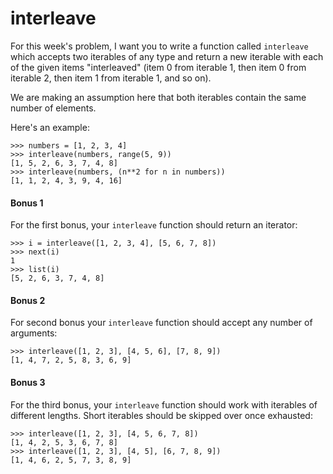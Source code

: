 # interleave

For this week's problem, I want you to write a function called `interleave` which accepts two iterables of any 
type and return a new iterable with each of the given items "interleaved" (item 0 from iterable 1, then item 0 
from iterable 2, then item 1 from iterable 1, and so on).

We are making an assumption here that both iterables contain the same number of elements.

Here's an example:

    >>> numbers = [1, 2, 3, 4]
    >>> interleave(numbers, range(5, 9))
    [1, 5, 2, 6, 3, 7, 4, 8]
    >>> interleave(numbers, (n**2 for n in numbers))
    [1, 1, 2, 4, 3, 9, 4, 16]

#### Bonus 1

For the first bonus, your `interleave` function should return an iterator:

    >>> i = interleave([1, 2, 3, 4], [5, 6, 7, 8])
    >>> next(i)
    1
    >>> list(i)
    [5, 2, 6, 3, 7, 4, 8]

#### Bonus 2

For second bonus your `interleave` function should accept any number of arguments:

    >>> interleave([1, 2, 3], [4, 5, 6], [7, 8, 9])
    [1, 4, 7, 2, 5, 8, 3, 6, 9]

#### Bonus 3

For the third bonus, your `interleave` function should work with iterables of different lengths. Short iterables 
should be skipped over once exhausted:

    >>> interleave([1, 2, 3], [4, 5, 6, 7, 8])
    [1, 4, 2, 5, 3, 6, 7, 8]
    >>> interleave([1, 2, 3], [4, 5], [6, 7, 8, 9])
    [1, 4, 6, 2, 5, 7, 3, 8, 9]
